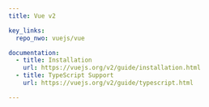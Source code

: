 ```yaml
---
title: Vue v2

key_links:
  repo_nwo: vuejs/vue

documentation:
  - title: Installation
    url: https://vuejs.org/v2/guide/installation.html
  - title: TypeScript Support
    url: https://vuejs.org/v2/guide/typescript.html

---
```

